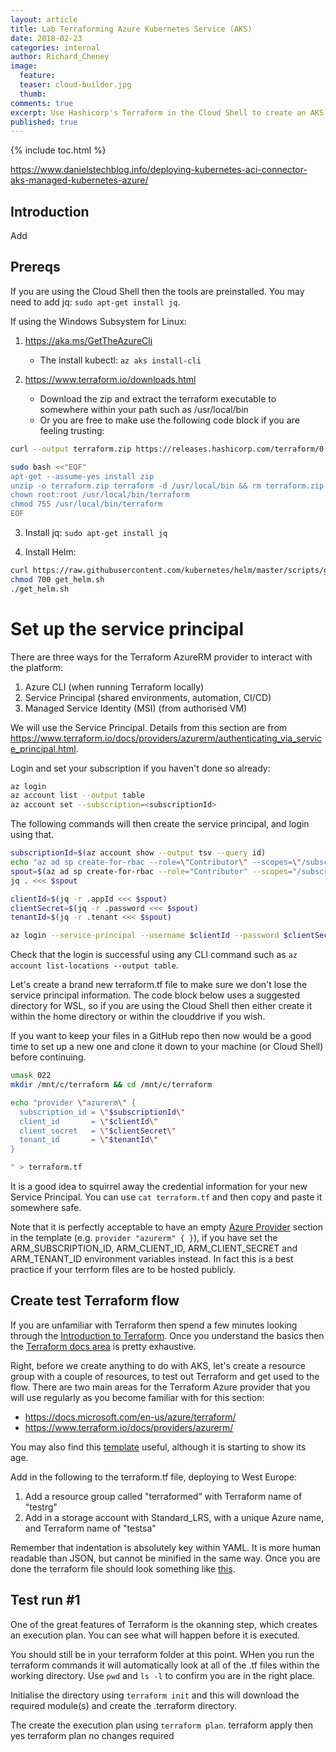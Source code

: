```yaml
---
layout: article
title: Lab Terraforming Azure Kubernetes Service (AKS)
date: 2018-02-23
categories: internal
author: Richard_Cheney
image:
  feature: 
  teaser: cloud-builder.jpg
  thumb: 
comments: true
excerpt: Use Hashicorp's Terraform in the Cloud Shell to create an AKS environment and then burst containers to ACI.
published: true
---
```


{% include toc.html %}

<https://www.danielstechblog.info/deploying-kubernetes-aci-connector-aks-managed-kubernetes-azure/>

## Introduction

Add 

## Prereqs

If you are using the Cloud Shell then the tools are preinstalled.  You may need to add jq: `sudo apt-get install jq`.

If using the Windows Subsystem for Linux:

1. <https://aka.ms/GetTheAzureCli>
    * The install kubectl: `az aks install-cli`

2. <https://www.terraform.io/downloads.html>
    * Download the zip and extract the terraform executable to somewhere within your path such as /usr/local/bin
    * Or you are free to make use the following code block if you are feeling trusting:

```bash
curl --output terraform.zip https://releases.hashicorp.com/terraform/0.11.3/terraform_0.11.3_linux_amd64.zip

sudo bash <<"EOF"
apt-get --assume-yes install zip
unzip -o terraform.zip terraform -d /usr/local/bin && rm terraform.zip
chown root:root /usr/local/bin/terraform
chmod 755 /usr/local/bin/terraform
EOF
```

3. Install jq: `sudo apt-get install jq`

4. Install Helm:

```bash
curl https://raw.githubusercontent.com/kubernetes/helm/master/scripts/get > get_helm.sh
chmod 700 get_helm.sh
./get_helm.sh
```

# Set up the service principal

There are three ways for the Terraform AzureRM provider to interact with the platform:

1. Azure CLI (when running Terraform locally)
2. Service Principal (shared environments, automation, CI/CD)
3. Managed Service Identity (MSI) (from authorised VM)

We will use the Service Principal. Details from this section are from <https://www.terraform.io/docs/providers/azurerm/authenticating_via_service_principal.html>.

Login and set your subscription if you haven't done so already:

```bash
az login
az account list --output table
az account set --subscription=<subscriptionId>
```

The following commands will then create the service principal, and login using that.

```bash
subscriptionId=$(az account show --output tsv --query id)
echo "az ad sp create-for-rbac --role=\"Contributor\" --scopes=\"/subscriptions/$subscriptionId\""
spout=$(az ad sp create-for-rbac --role="Contributor" --scopes="/subscriptions/$subscriptionId" --output json)
jq . <<< $spout

clientId=$(jq -r .appId <<< $spout)
clientSecret=$(jq -r .password <<< $spout)
tenantId=$(jq -r .tenant <<< $spout)

az login --service-principal --username $clientId --password $clientSecret --tenant $tenantId --output json
```

Check that the login is successful using any CLI command such as `az account list-locations --output table`.

Let's create a brand new terraform.tf file to make sure we don't lose the service principal information. The code block below uses a suggested directory for WSL, so if you are using the Cloud Shell then either create it within the home directory or within the clouddrive if you wish.

If you want to keep your files in a GitHub repo then now would be a good time to set up a new one and clone it down to your machine (or Cloud Shell) before continuing.

```bash
umask 022
mkdir /mnt/c/terraform && cd /mnt/c/terraform

echo "provider \"azurerm\" {
  subscription_id = \"$subscriptionId\"
  client_id       = \"$clientId\"
  client_secret   = \"$clientSecret\"
  tenant_id       = \"$tenantId\"
}

" > terraform.tf
```

It is a good idea to squirrel away the credential information for your new Service Principal. You can use `cat terraform.tf` and then copy and paste it somewhere safe.

Note that it is perfectly acceptable to have an empty [Azure Provider](https://www.terraform.io/docs/providers/azurerm/index.html) section in the template (e.g. `provider "azurerm" { }`), if you have set the ARM_SUBSCRIPTION_ID, ARM_CLIENT_ID, ARM_CLIENT_SECRET and ARM_TENANT_ID environment variables instead. In fact this is a best practice if your terrform files are to be hosted publicly.

## Create test Terraform flow

If you are unfamiliar with Terraform then spend a few minutes looking through the [Introduction to Terraform](https://www.terraform.io/intro/index.html).  Once you understand the basics then the [Terraform docs area](https://www.terraform.io/docs/index.html) is pretty exhaustive.

Right, before we create anything to do with AKS, let's create a resource group with a couple of resources, to test out Terraform and get used to the flow. There are two main areas for the Terraform Azure provider that you will use regularly as you become familiar with for this section:

* <https://docs.microsoft.com/en-us/azure/terraform/>
* <https://www.terraform.io/docs/providers/azurerm/>

You may also find this [template](https://gist.github.com/TsuyoshiUshio/6abf201db0ab23dde83acd0c86636b12) useful, although it is starting to show its age.

Add in the following to the terraform.tf file, deploying to  West Europe:

1. Add a resource group called "terraformed" with Terraform name of "testrg"
1. Add in a storage account with Standard_LRS, with a unique Azure name, and Terraform name of "testsa"

Remember that indentation is absolutely key within YAML. It is more human readable than JSON, but cannot be minified in the same way. Once you are done the terraform file should look something like [this](about:blank).

## Test run #1

One of the great features of Terraform is the okanning step, which creates an execution plan.  You can see what will happen before it is executed.

You should still be in your terraform folder at this point. WHen you run the terraform commands it will automatically look at all of the .tf files within the working directory. Use `pwd` and `ls -l` to confirm you are in the right place.

Initialise the directory using `terraform init` and this will download the required module(s) and create the .terraform directory.

The create the execution plan using `terraform plan`.  terraform apply then yes terraform plan no changes required